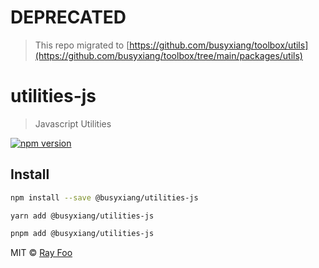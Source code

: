 # DEPRECATED
> This repo migrated to [https://github.com/busyxiang/toolbox/utils](https://github.com/busyxiang/toolbox/tree/main/packages/utils)


# utilities-js

> Javascript Utilities

[![npm version](https://badge.fury.io/js/@busyxiang%2Futilities-js.svg)](https://badge.fury.io/js/@busyxiang%2Futilities-js)

## Install

```bash
npm install --save @busyxiang/utilities-js
```

```bash
yarn add @busyxiang/utilities-js
```

```bash
pnpm add @busyxiang/utilities-js
```

MIT © [Ray Foo](https://github.com/busyxiang)
